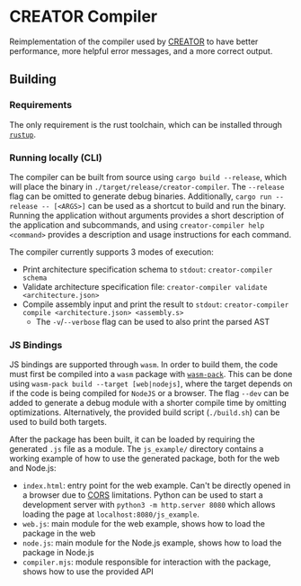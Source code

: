 # CREATOR Compiler

Reimplementation of the compiler used by [CREATOR](https://creatorsim.github.io/)
to have better performance, more helpful error messages, and a more correct output.

## Building

### Requirements

The only requirement is the rust toolchain, which can be installed through [`rustup`](https://rustup.rs/).

### Running locally (CLI)

The compiler can be built from source using `cargo build --release`, which will
place the binary in `./target/release/creator-compiler`. The `--release` flag can
be omitted to generate debug binaries. Additionally, `cargo run --release -- [<ARGS>]`
can be used as a shortcut to build and run the binary. Running the application
without arguments provides a short description of the application and subcommands,
and using `creator-compiler help <command>` provides a description and usage
instructions for each command.

The compiler currently supports 3 modes of execution:

- Print architecture specification schema to `stdout`: `creator-compiler schema`
- Validate architecture specification file: `creator-compiler validate <architecture.json>`
- Compile assembly input and print the result to `stdout`:
  `creator-compiler compile <architecture.json> <assembly.s>`
  - The `-v`/`--verbose` flag can be used to also print the parsed AST

### JS Bindings

JS bindings are supported through `wasm`. In order to build them, the code must first
be compiled into a `wasm` package with [`wasm-pack`](https://rustwasm.github.io/wasm-pack/installer/).
This can be done using `wasm-pack build --target [web|nodejs]`, where the target
depends on if the code is being compiled for `NodeJS` or a browser. The flag `--dev`
can be added to generate a debug module with a shorter compile time by omitting optimizations.
Alternatively, the provided build script (`./build.sh`) can be used to build both targets.

After the package has been built, it can be loaded by requiring the generated `.js`
file as a module. The `js_example/` directory contains a working example of how to
use the generated package, both for the web and Node.js:

- `index.html`: entry point for the web example. Can't be directly opened in a browser
  due to [CORS](https://developer.mozilla.org/en-US/docs/Web/HTTP/CORS) limitations.
  Python can be used to start a development server with `python3 -m http.server 8080`
  which allows loading the page at `localhost:8080/js_example`.
- `web.js`: main module for the web example, shows how to load the package in the web
- `node.js`: main module for the Node.js example, shows how to load the package in Node.js
- `compiler.mjs`: module responsible for interaction with the package, shows how to use the provided API
